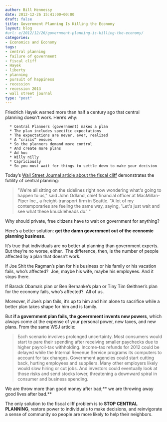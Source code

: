 ```yaml
---
author: Bill Hennessy
date: 2012-12-26 15:41:00+00:00
draft: false
title: Government Planning Is Killing the Economy
layout: blog
#url: e/2012/12/26/government-planning-is-killing-the-economy/
categories:
- Economics and Economy
tags:
- central planning
- failure of government
- fiscal cliff
- Hayek
- liberty
- planning
- pursuit of happiness
- recession
- recession 2013
- wall street journal
type: "post"
---
```


Friedrich Hayek warned more than half a century ago that central planning doesn't work. Here’s why:



	  * Central Planners (government) makes a plan
	  * The plan includes specific expectations
	  * The expectations are never, ever, realized
	  * A “crisis” ensues
	  * So the planners demand more control
	  * And create more plans
	  * Ad hoc
	  * Willy nilly
	  * Capriciously
	  * So you must wait for things to settle down to make your decision

Today’s [Wall Street Journal article about the fiscal cliff](https://online.wsj.com/article/SB10001424127887323291704578199791070227664.html) demonstrates the futility of central planning:


> "We're all sitting on the sidelines right now wondering what's going to happen to us," said John Odland, chief financial officer at MacMillan-Piper Inc., a freight-transport firm in Seattle. "A lot of my contemporaries are feeling the same way, saying, 'Let's just wait and see what these knuckleheads do.' "


Why should private, free citizens have to wait on government for anything?

Here’s a better solution: **get the damn government out of the economic planning business**.

It’s true that individuals are no better at planning than government experts. But they’re no worse, either.  The difference, then, is the number of people affected by a plan that doesn’t work.

If Joe Shit the Ragman’s plan for his business or his family or his vacation fails, who’s affected?  Joe, maybe his wife, maybe his employees. And it stops there.

If Barack Obama’s plan or Ben Bernanke’s plan or Tiny Tim Geithner’s plan for the economy fails, who’s affected?  All of us.

Moreover, if Joe’s plan fails, it’s up to him and him alone to sacrifice while a better plan takes shape for him and is family.

But **if a government plan fails, the government invents new powers**, which always come at the expense of your personal power, new taxes, and new plans. From the same WSJ article:


> Each scenario involves prolonged uncertainty. Most consumers would start to pare their spending after receiving smaller paychecks due to higher payroll-tax withholding. Income-tax refunds for 2012 could be delayed while the Internal Revenue Service programs its computers to account for tax changes. Government agencies could start cutting back, hurting employees and suppliers. Many other employers likely would slow hiring or cut jobs. And investors could eventually look at those risks and send stocks lower, threatening a downward spiral in consumer and business spending.


We are throw more than good money after bad;** we are throwing away good lives after bad.**

The only solution to the fiscal cliff problem is to **STOP CENTRAL PLANNING**, restore power to individuals to make decisions, and reinvigorate a sense of community so people are more likely to help their neighbors.
